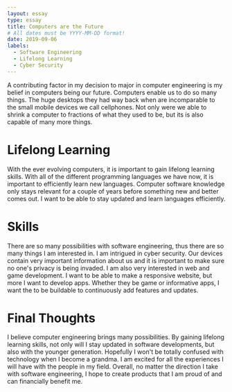 ```yaml
---
layout: essay
type: essay
title: Computers are the Future
# All dates must be YYYY-MM-DD format!
date: 2019-09-06
labels:
  - Software Engineering
  - Lifelong Learning 
  - Cyber Security
---
```


A contributing factor in my decision to major in computer engineering is my belief in computers being our future. Computers enable us to do so many things. The huge desktops they had way back when are incomparable to the small mobile devices we call cellphones. Not only were we able to shrink a computer to fractions of what they used to be, but its is also capable of many more things. 

# Lifelong Learning 
With the ever evolving computers, it is important to gain lifelong learning skills. With all of the different programming languages we have now, it is important to efficiently learn new languages. Computer software knowledge only stays relevant for a couple of years before something new and better comes out. I want to be able to stay updated and learn languages efficiently.

# Skills
There are so many possibilities with software engineering, thus there are so many things I am interested in. I am intrigued in cyber security. Our devices contain very important information about us and it is important to make sure no one's privacy is being invaded. I am also very interested in web and game development. I want to be able to make a responsive website, but more I want to develop apps. Whether they be game or informative apps, I want the to be buildable to continuously add features and updates. 

# Final Thoughts 
I believe computer engineering brings many possibilities. By gaining lifelong learning skills, not only will I stay updated in software developments, but also with the younger generation. Hopefully I won't be totally confused with technology when I become a grandma. I am excited for all the experiences I will have with the people in my field. Overall, no matter the direction I take with software engineering, I hope to create products that I am proud of and can financially benefit me.
